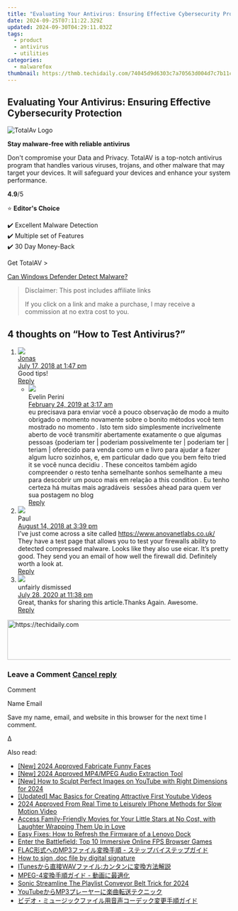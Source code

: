 ```yaml
---
title: "Evaluating Your Antivirus: Ensuring Effective Cybersecurity Protection"
date: 2024-09-25T07:11:22.329Z
updated: 2024-09-30T04:29:11.032Z
tags:
  - product
  - antivirus
  - utilities
categories:
  - malwarefox
thumbnail: https://thmb.techidaily.com/74045d9d6303c7a70563d004d7c7b11c2909530a50d24fd1a27318344d95b256.jpg
---
```


## Evaluating Your Antivirus: Ensuring Effective Cybersecurity Protection

![TotalAv Logo](https://www.malwarefox.com/wp-content/uploads/2024/02/totalav-svg.webp "totalav-svg")

**Stay malware-free with reliable antivirus**

Don't compromise your Data and Privacy. TotalAV is a top-notch antivirus program that handles various viruses, trojans, and other malware that may target your devices. It will safeguard your devices and enhance your system performance.

**4.9**/5

⭐ **Editor's Choice**

✔️ Excellent Malware Detection  
✔️ Multiple set of Features  
✔️ 30 Day Money-Back

[](https://tools.techidaily.com/malwarefox/products/) Get TotalAV > 

[Can Windows Defender Detect Malware?](https://tools.techidaily.com/malwarefox/products/)

>  Disclaimer: This post includes affiliate links
>
>  If you click on a link and make a purchase, I may receive a commission at no extra cost to you.
>

## 4 thoughts on “How to Test Antivirus?”

1. ![](https://secure.gravatar.com/avatar/ab9079e997aa497a5e59e30fd29b5e50?s=50&d=mm&r=g)  
[Jonas](https://www.antivirustester.se/)  
[July 17, 2018 at 1:47 pm](https://tools.techidaily.com/malwarefox/products/)  
Good tips!  
[Reply](https://tools.techidaily.com/malwarefox/products/)  
   * ![](https://secure.gravatar.com/avatar/3099bc03d649a4e4e339345ef35461de?s=50&d=mm&r=g)  
   Evelin Perini  
   [February 24, 2019 at 3:17 am](https://tools.techidaily.com/malwarefox/products/)  
   eu precisava para enviar você a pouco observação de modo a muito obrigado o momento novamente sobre o bonito métodos você tem mostrado no momento . Isto tem sido simplesmente incrivelmente aberto de você transmitir abertamente exatamente o que algumas pessoas {poderiam ter | poderiam possivelmente ter | poderiam ter | teriam | oferecido para venda como um e livro para ajudar a fazer algum lucro sozinhos, e, em particular dado que you bem feito tried it se você nunca decidiu . These conceitos também agido compreender o resto tenha semelhante sonhos semelhante a meu para descobrir um pouco mais em relação a this condition . Eu tenho certeza há muitas mais agradáveis ​​ sessões ahead para quem ver sua postagem no blog  
   [Reply](https://tools.techidaily.com/malwarefox/products/)
2. ![](https://secure.gravatar.com/avatar/e80dd3b71dba0f3b93b0ba152cb1eb85?s=50&d=mm&r=g)  
Paul  
[August 14, 2018 at 3:39 pm](https://tools.techidaily.com/malwarefox/products/)  
I’ve just come across a site called <https://www.anovanetlabs.co.uk/> They have a test page that allows you to test your firewalls ability to detected compressed malware. Looks like they also use eicar. It’s pretty good. They send you an email of how well the firewall did. Definitely worth a look at.  
[Reply](https://tools.techidaily.com/malwarefox/products/)
3. ![](https://secure.gravatar.com/avatar/d33777a2a2935bc973ace22a058d918d?s=50&d=mm&r=g)  
unfairly dismissed  
[July 28, 2020 at 11:38 pm](https://tools.techidaily.com/malwarefox/products/)  
Great, thanks for sharing this article.Thanks Again. Awesome.  
[Reply](https://tools.techidaily.com/malwarefox/products/)

<!-- affiliate ads begin -->
<a href="https://appsumo.8odi.net/c/5597632/2123727/7443" target="_top" id="2123727">
  <img src="//a.impactradius-go.com/display-ad/7443-2123727" border="0" alt="https://techidaily.com" width="728" height="90"/>
</a>
<img height="0" width="0" src="https://appsumo.8odi.net/i/5597632/2123727/7443" style="position:absolute;visibility:hidden;" border="0" />
<!-- affiliate ads end -->

### Leave a Comment [Cancel reply](https://tools.techidaily.com/malwarefox/products/)

Comment

Name Email 

Save my name, email, and website in this browser for the next time I comment.

Δ

<ins class="adsbygoogle"
     style="display:block"
     data-ad-format="autorelaxed"
     data-ad-client="ca-pub-7571918770474297"
     data-ad-slot="1223367746"></ins>

<ins class="adsbygoogle"
     style="display:block"
     data-ad-client="ca-pub-7571918770474297"
     data-ad-slot="8358498916"
     data-ad-format="auto"
     data-full-width-responsive="true"></ins>

<span class="atpl-alsoreadstyle">Also read:</span>
<div><ul>
<li><a href="https://fox-http.techidaily.com/new-2024-approved-fabricate-funny-faces/"><u>[New] 2024 Approved Fabricate Funny Faces</u></a></li>
<li><a href="https://twitter-videos.techidaily.com/new-2024-approved-mp4mpeg-audio-extraction-tool/"><u>[New] 2024 Approved MP4/MPEG Audio Extraction Tool</u></a></li>
<li><a href="https://eaxpv-info.techidaily.com/new-how-to-sculpt-perfect-images-on-youtube-with-right-dimensions-for-2024/"><u>[New] How to Sculpt Perfect Images on YouTube with Right Dimensions for 2024</u></a></li>
<li><a href="https://facebook-video-footage.techidaily.com/updated-mac-basics-for-creating-attractive-first-youtube-videos/"><u>[Updated] Mac Basics for Creating Attractive First Youtube Videos</u></a></li>
<li><a href="https://some-techniques.techidaily.com/2024-approved-from-real-time-to-leisurely-iphone-methods-for-slow-motion-video/"><u>2024 Approved From Real Time to Leisurely IPhone Methods for Slow Motion Video</u></a></li>
<li><a href="https://win-exclusive.techidaily.com/access-family-friendly-movies-for-your-little-stars-at-no-cost-with-laughter-wrapping-them-up-in-love/"><u>Access Family-Friendly Movies for Your Little Stars at No Cost, with Laughter Wrapping Them Up in Love</u></a></li>
<li><a href="https://hardware-updates.techidaily.com/easy-fixes-how-to-refresh-the-firmware-of-a-lenovo-dock/"><u>Easy Fixes: How to Refresh the Firmware of a Lenovo Dock</u></a></li>
<li><a href="https://games-able.techidaily.com/enter-the-battlefield-top-10-immersive-online-fps-browser-games/"><u>Enter the Battlefield: Top 10 Immersive Online FPS Browser Games</u></a></li>
<li><a href="https://win-exclusive.techidaily.com/1726027810416-flacmp3/"><u>FLAC形式へのMP3ファイル変換手順 - ステップバイステップガイド</u></a></li>
<li><a href="https://blog-min.techidaily.com/how-to-sign-doc-file-by-digital-signature-by-ldigisigner-sign-a-word-sign-a-word/"><u>How to sign .doc file by digital signature</u></a></li>
<li><a href="https://win-exclusive.techidaily.com/1726030474539-ituneswav/"><u>ITunesから直接WAVファイル:カンタンに変換方法解説</u></a></li>
<li><a href="https://win-exclusive.techidaily.com/1726029811365-mpeg-4/"><u>MPEG-4変換手順ガイド - 動画に最適化</u></a></li>
<li><a href="https://extra-approaches.techidaily.com/sonic-streamline-the-playlist-conveyor-belt-trick-for-2024/"><u>Sonic Streamline The Playlist Conveyor Belt Trick for 2024</u></a></li>
<li><a href="https://win-exclusive.techidaily.com/youtubemp3/"><u>YouTubeからMP3プレーヤーに楽曲転送テクニック</u></a></li>
<li><a href="https://win-exclusive.techidaily.com/44ot44oh44kq44o744of44ol44o844k444od44kv44ov44kh44kk44or55so6zplusz5aow44kz44o844oh44od44kv5asj5pu05oml6acg44ks44kk44oj/"><u>ビデオ・ミュージックファイル用音声コーデック変更手順ガイド</u></a></li>
</ul></div>

